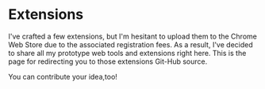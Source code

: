 # Extensions
I've crafted a few extensions, but I'm hesitant to upload them to the Chrome Web Store due to the associated registration fees. As a result, I've decided to share all my prototype web tools and extensions right here.
This is the page for redirecting you to those extensions Git-Hub source.


You can contribute your idea,too! 
